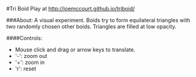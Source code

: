 #Tri Boid
Play at http://joemccourt.github.io/triboid/

###About:
A visual experiment.  Boids try to form equilateral triangles with two randomly chosen other boids.  Triangles are filled at low opacity.

####Controls:
* Mouse click and drag or arrow keys to translate.
* '-': zoom out
* '+': zoom in
* 'r': reset